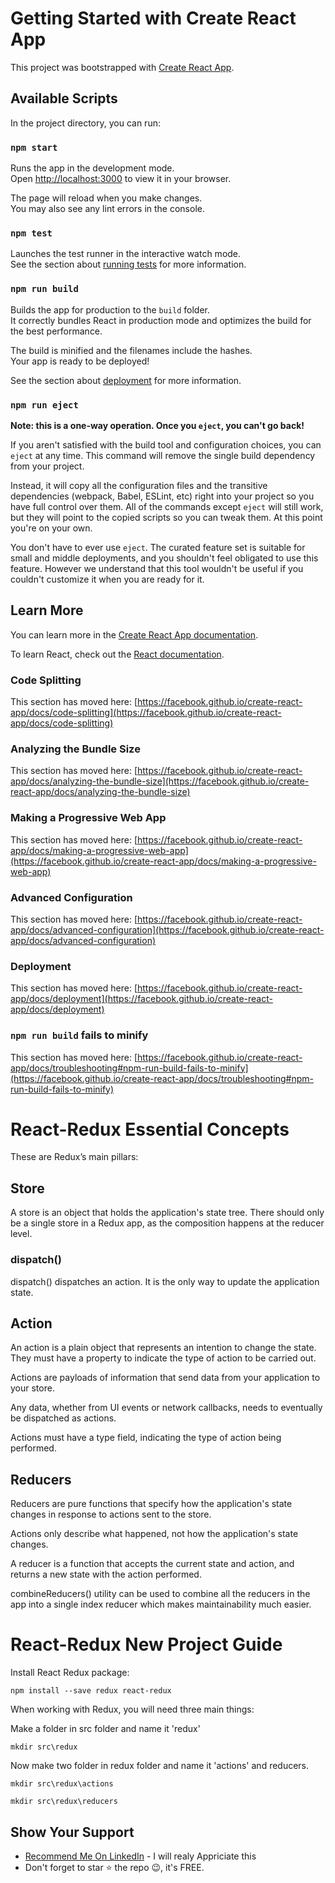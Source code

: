 # Getting Started with Create React App

This project was bootstrapped with [Create React App](https://github.com/facebook/create-react-app).

## Available Scripts

In the project directory, you can run:

### `npm start`

Runs the app in the development mode.\
Open [http://localhost:3000](http://localhost:3000) to view it in your browser.

The page will reload when you make changes.\
You may also see any lint errors in the console.

### `npm test`

Launches the test runner in the interactive watch mode.\
See the section about [running tests](https://facebook.github.io/create-react-app/docs/running-tests) for more information.

### `npm run build`

Builds the app for production to the `build` folder.\
It correctly bundles React in production mode and optimizes the build for the best performance.

The build is minified and the filenames include the hashes.\
Your app is ready to be deployed!

See the section about [deployment](https://facebook.github.io/create-react-app/docs/deployment) for more information.

### `npm run eject`

**Note: this is a one-way operation. Once you `eject`, you can't go back!**

If you aren't satisfied with the build tool and configuration choices, you can `eject` at any time. This command will remove the single build dependency from your project.

Instead, it will copy all the configuration files and the transitive dependencies (webpack, Babel, ESLint, etc) right into your project so you have full control over them. All of the commands except `eject` will still work, but they will point to the copied scripts so you can tweak them. At this point you're on your own.

You don't have to ever use `eject`. The curated feature set is suitable for small and middle deployments, and you shouldn't feel obligated to use this feature. However we understand that this tool wouldn't be useful if you couldn't customize it when you are ready for it.

## Learn More

You can learn more in the [Create React App documentation](https://facebook.github.io/create-react-app/docs/getting-started).

To learn React, check out the [React documentation](https://reactjs.org/).

### Code Splitting

This section has moved here: [https://facebook.github.io/create-react-app/docs/code-splitting](https://facebook.github.io/create-react-app/docs/code-splitting)

### Analyzing the Bundle Size

This section has moved here: [https://facebook.github.io/create-react-app/docs/analyzing-the-bundle-size](https://facebook.github.io/create-react-app/docs/analyzing-the-bundle-size)

### Making a Progressive Web App

This section has moved here: [https://facebook.github.io/create-react-app/docs/making-a-progressive-web-app](https://facebook.github.io/create-react-app/docs/making-a-progressive-web-app)

### Advanced Configuration

This section has moved here: [https://facebook.github.io/create-react-app/docs/advanced-configuration](https://facebook.github.io/create-react-app/docs/advanced-configuration)

### Deployment

This section has moved here: [https://facebook.github.io/create-react-app/docs/deployment](https://facebook.github.io/create-react-app/docs/deployment)

### `npm run build` fails to minify

This section has moved here: [https://facebook.github.io/create-react-app/docs/troubleshooting#npm-run-build-fails-to-minify](https://facebook.github.io/create-react-app/docs/troubleshooting#npm-run-build-fails-to-minify)

# React-Redux Essential Concepts

These are Redux’s main pillars:

## Store

A store is an object that holds the application's state tree. There should only be a single store in a Redux app, as the composition happens at the reducer level.

### dispatch()

dispatch() dispatches an action. It is the only way to update the application state.

## Action

An action is a plain object that represents an intention to change the state. They must have a property to indicate the type of action to be carried out.

Actions are payloads of information that send data from your application to your store.

Any data, whether from UI events or network callbacks, needs to eventually be dispatched as actions.

Actions must have a type field, indicating the type of action being performed.

## Reducers

Reducers are pure functions that specify how the application's state changes in response to actions sent to the store.

Actions only describe what happened, not how the application's state changes.

A reducer is a function that accepts the current state and action, and returns a new state with the action performed.

combineReducers() utility can be used to combine all the reducers in the app into a single index reducer which makes maintainability much easier.

# React-Redux New Project Guide

Install React Redux package:

`npm install --save redux react-redux`

When working with Redux, you will need three main things:

Make a folder in src folder and name it 'redux'

`mkdir src\redux`

Now make two folder in redux folder and name it 'actions' and reducers.

`mkdir src\redux\actions`

`mkdir src\redux\reducers`


## Show Your Support

- [Recommend Me On LinkedIn](https://www.linkedin.com/in/imalisheraz/) - I will realy Appriciate this
- Don't forget to star ⭐ the repo 😉, it's FREE.
